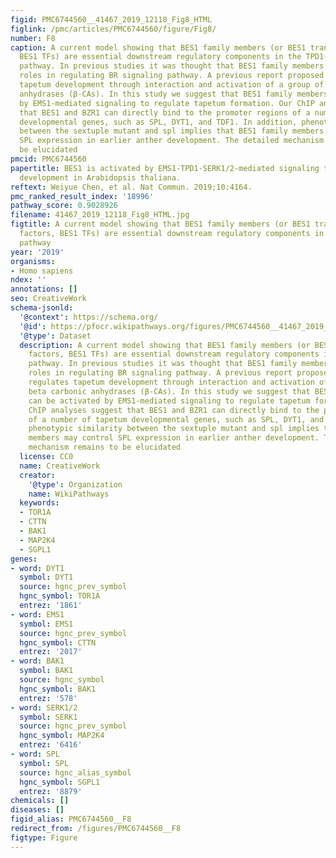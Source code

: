 ```yaml
---
figid: PMC6744560__41467_2019_12118_Fig8_HTML
figlink: /pmc/articles/PMC6744560/figure/Fig8/
number: F8
caption: A current model showing that BES1 family members (or BES1 transcription factors,
  BES1 TFs) are essential downstream regulatory components in the TPD1-EMS1/SERKs
  pathway. In previous studies it was thought that BES1 family members play fundamental
  roles in regulating BR signaling pathway. A previous report proposed that EMS1 regulates
  tapetum development through interaction and activation of a group of beta carbonic
  anhydrases (β-CAs). In this study we suggest that BES1 family members can be activated
  by EMS1-mediated signaling to regulate tapetum formation. Our ChIP analyses suggest
  that BES1 and BZR1 can directly bind to the promoter regions of a number of tapetum
  developmental genes, such as SPL, DYT1, and TDF1. In addition, phenotypic similarity
  between the sextuple mutant and spl implies that BES1 family members may control
  SPL expression in earlier anther development. The detailed mechanism remains to
  be elucidated
pmcid: PMC6744560
papertitle: BES1 is activated by EMS1-TPD1-SERK1/2-mediated signaling to control tapetum
  development in Arabidopsis thaliana.
reftext: Weiyue Chen, et al. Nat Commun. 2019;10:4164.
pmc_ranked_result_index: '18996'
pathway_score: 0.9028926
filename: 41467_2019_12118_Fig8_HTML.jpg
figtitle: A current model showing that BES1 family members (or BES1 transcription
  factors, BES1 TFs) are essential downstream regulatory components in the TPD1-EMS1/SERKs
  pathway
year: '2019'
organisms:
- Homo sapiens
ndex: ''
annotations: []
seo: CreativeWork
schema-jsonld:
  '@context': https://schema.org/
  '@id': https://pfocr.wikipathways.org/figures/PMC6744560__41467_2019_12118_Fig8_HTML.html
  '@type': Dataset
  description: A current model showing that BES1 family members (or BES1 transcription
    factors, BES1 TFs) are essential downstream regulatory components in the TPD1-EMS1/SERKs
    pathway. In previous studies it was thought that BES1 family members play fundamental
    roles in regulating BR signaling pathway. A previous report proposed that EMS1
    regulates tapetum development through interaction and activation of a group of
    beta carbonic anhydrases (β-CAs). In this study we suggest that BES1 family members
    can be activated by EMS1-mediated signaling to regulate tapetum formation. Our
    ChIP analyses suggest that BES1 and BZR1 can directly bind to the promoter regions
    of a number of tapetum developmental genes, such as SPL, DYT1, and TDF1. In addition,
    phenotypic similarity between the sextuple mutant and spl implies that BES1 family
    members may control SPL expression in earlier anther development. The detailed
    mechanism remains to be elucidated
  license: CC0
  name: CreativeWork
  creator:
    '@type': Organization
    name: WikiPathways
  keywords:
  - TOR1A
  - CTTN
  - BAK1
  - MAP2K4
  - SGPL1
genes:
- word: DYT1
  symbol: DYT1
  source: hgnc_prev_symbol
  hgnc_symbol: TOR1A
  entrez: '1861'
- word: EMS1
  symbol: EMS1
  source: hgnc_prev_symbol
  hgnc_symbol: CTTN
  entrez: '2017'
- word: BAK1
  symbol: BAK1
  source: hgnc_symbol
  hgnc_symbol: BAK1
  entrez: '578'
- word: SERK1/2
  symbol: SERK1
  source: hgnc_prev_symbol
  hgnc_symbol: MAP2K4
  entrez: '6416'
- word: SPL
  symbol: SPL
  source: hgnc_alias_symbol
  hgnc_symbol: SGPL1
  entrez: '8879'
chemicals: []
diseases: []
figid_alias: PMC6744560__F8
redirect_from: /figures/PMC6744560__F8
figtype: Figure
---
```

